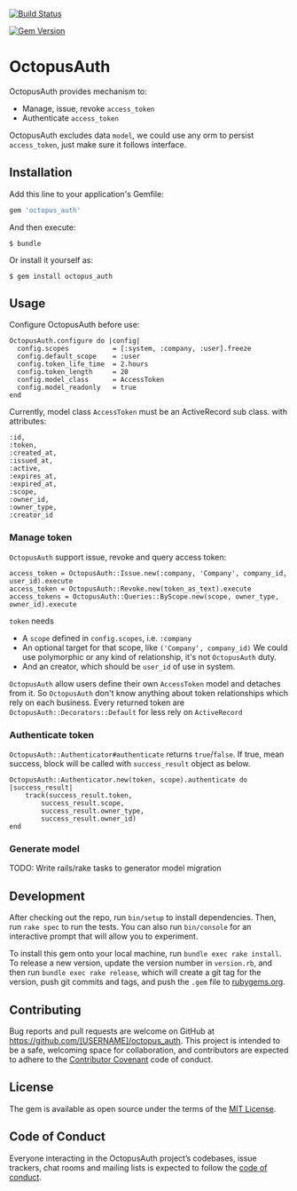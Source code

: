 [![Build Status](https://travis-ci.org/TINYhr/octopus_auth.svg?branch=master)](https://travis-ci.org/TINYhr/octopus_auth)

[![Gem Version](https://badge.fury.io/rb/octopus_auth.svg)](https://badge.fury.io/rb/octopus_auth)

# OctopusAuth

OctopusAuth provides mechanism to:

* Manage, issue, revoke `access_token`
* Authenticate `access_token`

OctopusAuth excludes data `model`, we could use any orm to persist `access_token`, just make sure it follows interface.

## Installation

Add this line to your application's Gemfile:

```ruby
gem 'octopus_auth'
```

And then execute:

    $ bundle

Or install it yourself as:

    $ gem install octopus_auth

## Usage

Configure OctopusAuth before use:

```
OctopusAuth.configure do |config|
  config.scopes           = [:system, :company, :user].freeze
  config.default_scope    = :user
  config.token_life_time  = 2.hours
  config.token_length     = 20
  config.model_class      = AccessToken
  config.model_readonly   = true
end

```

Currently, model class `AccessToken` must be an ActiveRecord sub class. with attributes:
```
:id,
:token,
:created_at,
:issued_at,
:active,
:expires_at,
:expired_at,
:scope,
:owner_id,
:owner_type,
:creator_id
```

### Manage token

`OctopusAuth` support issue, revoke and query access token:

```
access_token = OctopusAuth::Issue.new(:company, 'Company', company_id, user_id).execute
access_token = OctopusAuth::Revoke.new(token_as_text).execute
access_tokens = OctopusAuth::Queries::ByScope.new(scope, owner_type, owner_id).execute
```

`token` needs

* A `scope` defined in `config.scopes`, i.e. `:company`
* An optional target for that scope, like `('Company', company_id)` We could use polymorphic or any kind of relationship, it's not `OctopusAuth` duty.
* And an creator, which should be `user_id` of use in system.

`OctopusAuth` allow users define their own `AccessToken` model and detaches from it. So `OctopusAuth` don't know anything about token relationships which rely on each business.
Every returned token are `OctopusAuth::Decorators::Default` for less rely on `ActiveRecord`

### Authenticate token

`OctopusAuth::Authenticator#authenticate` returns `true`/`false`.
If true, mean success, block will be called with `success_result` object as below.

```
OctopusAuth::Authenticator.new(token, scope).authenticate do |success_result|
    track(success_result.token,
        success_result.scope,
        success_result.owner_type,
        success_result.owner_id)
end
```

### Generate model

TODO: Write rails/rake tasks to generator model migration

## Development

After checking out the repo, run `bin/setup` to install dependencies. Then, run `rake spec` to run the tests. You can also run `bin/console` for an interactive prompt that will allow you to experiment.

To install this gem onto your local machine, run `bundle exec rake install`. To release a new version, update the version number in `version.rb`, and then run `bundle exec rake release`, which will create a git tag for the version, push git commits and tags, and push the `.gem` file to [rubygems.org](https://rubygems.org).

## Contributing

Bug reports and pull requests are welcome on GitHub at https://github.com/[USERNAME]/octopus_auth. This project is intended to be a safe, welcoming space for collaboration, and contributors are expected to adhere to the [Contributor Covenant](http://contributor-covenant.org) code of conduct.

## License

The gem is available as open source under the terms of the [MIT License](https://opensource.org/licenses/MIT).

## Code of Conduct

Everyone interacting in the OctopusAuth project’s codebases, issue trackers, chat rooms and mailing lists is expected to follow the [code of conduct](https://github.com/[USERNAME]/octopus_auth/blob/master/CODE_OF_CONDUCT.md).
